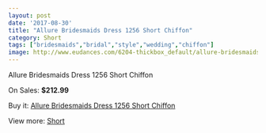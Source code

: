 ```yaml
---
layout: post
date: '2017-08-30'
title: "Allure Bridesmaids Dress 1256 Short Chiffon"
category: Short
tags: ["bridesmaids","bridal","style","wedding","chiffon"]
image: http://www.eudances.com/6204-thickbox_default/allure-bridesmaids-dress-1256-short-chiffon.jpg
---
```

Allure Bridesmaids Dress 1256 Short Chiffon

On Sales: **$212.99**
<a href="https://www.eudances.com/en/short/2224-allure-bridesmaids-dress-1256-short-chiffon.html"><amp-img layout="responsive" width="600" height="600" src="//www.eudances.com/6204-thickbox_default/allure-bridesmaids-dress-1256-short-chiffon.jpg" alt="Allure Bridesmaids Dress 1256 Short Chiffon 0" /></a>
<a href="https://www.eudances.com/en/short/2224-allure-bridesmaids-dress-1256-short-chiffon.html"><amp-img layout="responsive" width="600" height="600" src="//www.eudances.com/6205-thickbox_default/allure-bridesmaids-dress-1256-short-chiffon.jpg" alt="Allure Bridesmaids Dress 1256 Short Chiffon 1" /></a>

Buy it: [Allure Bridesmaids Dress 1256 Short Chiffon](https://www.eudances.com/en/short/2224-allure-bridesmaids-dress-1256-short-chiffon.html "Allure Bridesmaids Dress 1256 Short Chiffon")

View more: [Short](https://www.eudances.com/en/25-short "Short")